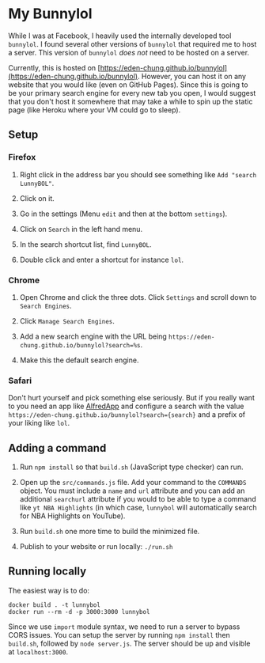 # My Bunnylol

While I was at Facebook, I heavily used the internally developed tool `bunnylol`. I found several other versions of `bunnylol` that required me to host a server. This version of `bunnylol` *does not* need to be hosted on a server.

Currently, this is hosted on [https://eden-chung.github.io/bunnylol](https://eden-chung.github.io/bunnylol). However, you can host it on any website that you would like (even on GitHub Pages). Since this is going to be your primary search engine for every new tab you open, I would suggest that you don't host it somewhere that may take a while to spin up the static page (like Heroku where your VM could go to sleep).

## Setup

### Firefox

1. Right click in the address bar you should see something like `Add "search LunnyBOL"`.

2. Click on it.

3. Go in the settings (Menu `edit` and then at the bottom `settings`).

4. Click on `Search` in the left hand menu.

5. In the search shortcut list, find `LunnyBOL`.

6. Double click and enter a shortcut for instance `lol`.

### Chrome

1. Open Chrome and click the three dots. Click `Settings` and scroll down to `Search Engines`.

2. Click `Manage Search Engines`.

3. Add a new search engine with the URL being `https://eden-chung.github.io/bunnylol?search=%s`.

4. Make this the default search engine.

### Safari

Don't hurt yourself and pick something else seriously. But if you really want to you need an app like [AlfredApp](https://alfredapp.com) and configure a search with the value `https://eden-chung.github.io/bunnylol?search={search}` and a prefix of your liking like `lol`.

## Adding a command

1. Run `npm install` so that `build.sh` (JavaScript type checker) can run.

2. Open up the `src/commands.js` file. Add your command to the `COMMANDS` object. You must include a `name` and `url` attribute and you can add an additional `searchurl` attribute if you would to be able to type a command like `yt NBA Highlights` (in which case, `lunnybol` will automatically search for NBA Highlights on YouTube).

3. Run `build.sh` one more time to build the minimized file.

4. Publish to your website or run locally: `./run.sh`

## Running locally

The easiest way is to do:
```
docker build . -t lunnybol
docker run --rm -d -p 3000:3000 lunnybol
```

Since we use `import` module syntax, we need to run a server to bypass CORS issues. You can setup the server by running `npm install` then `build.sh`, followed by `node server.js`. The server should be up and visible at `localhost:3000`.
